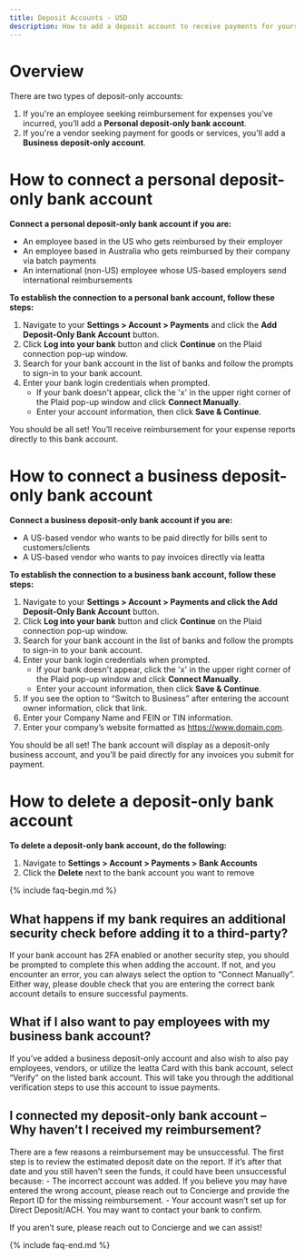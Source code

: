 ```yaml
---
title: Deposit Accounts - USD
description: How to add a deposit account to receive payments for yourself or your business (US)
---
```

# Overview  

There are two types of deposit-only accounts:  

1. If you're an employee seeking reimbursement for expenses you’ve incurred, you’ll add a **Personal deposit-only bank account**.
2. If you're a vendor seeking payment for goods or services, you’ll add a **Business deposit-only account**.  

# How to connect a personal deposit-only bank account

**Connect a personal deposit-only bank account if you are:**  

- An employee based in the US who gets reimbursed by their employer 
- An employee based in Australia who gets reimbursed by their company via batch payments
- An international (non-US) employee whose US-based employers send international reimbursements

**To establish the connection to a personal bank account, follow these steps:**  

1. Navigate to your **Settings > Account > Payments** and click the **Add Deposit-Only Bank Account** button.
2. Click **Log into your bank** button and click **Continue** on the Plaid connection pop-up window.
3. Search for your bank account in the list of banks and follow the prompts to sign-in to your bank account.
4. Enter your bank login credentials when prompted.
    - If your bank doesn't appear, click the 'x' in the upper right corner of the Plaid pop-up window and click **Connect Manually**.
    - Enter your account information, then click **Save & Continue**.

You should be all set! You’ll receive reimbursement for your expense reports directly to this bank account. 

# How to connect a business deposit-only bank account  

**Connect a business deposit-only bank account if you are:**  

- A US-based vendor who wants to be paid directly for bills sent to customers/clients
- A US-based vendor who wants to pay invoices directly via Ieatta

**To establish the connection to a business bank account, follow these steps:**    

1. Navigate to your **Settings > Account > Payments and click the Add Deposit-Only Bank Account** button.
2. Click **Log into your bank** button and click **Continue** on the Plaid connection pop-up window.
3. Search for your bank account in the list of banks and follow the prompts to sign-in to your bank account.
4. Enter your bank login credentials when prompted.
    - If your bank doesn't appear, click the 'x' in the upper right corner of the Plaid pop-up window and click **Connect Manually**.
    - Enter your account information, then click **Save & Continue**.
5. If you see the option to “Switch to Business” after entering the account owner information, click that link.
6. Enter your Company Name and FEIN or TIN information.
7. Enter your company’s website formatted as https://www.domain.com.
  
You should be all set! The bank account will display as a deposit-only business account, and you’ll be paid directly for any invoices you submit for payment.   

# How to delete a deposit-only bank account  

**To delete a deposit-only bank account, do the following:**  

1. Navigate to **Settings > Account > Payments > Bank Accounts** 
2. Click the **Delete** next to the bank account you want to remove

{% include faq-begin.md %}  

## **What happens if my bank requires an additional security check before adding it to a third-party?**  

If your bank account has 2FA enabled or another security step, you should be prompted to complete this when adding the account. If not, and you encounter an error, you can always select the option to “Connect Manually”. Either way, please double check that you are entering the correct bank account details to ensure successful payments.  

## **What if I also want to pay employees with my business bank account?**  

If you’ve added a business deposit-only account and also wish to also pay employees, vendors, or utilize the Ieatta Card with this bank account, select “Verify” on the listed bank account. This will take you through the additional verification steps to use this account to issue payments.  

## **I connected my deposit-only bank account – Why haven’t I received my reimbursement?**  

There are a few reasons a reimbursement may be unsuccessful. The first step is to review the estimated deposit date on the report. If it’s after that date and you still haven’t seen the funds, it could have been unsuccessful because:
    - The incorrect account was added. If you believe you may have entered the wrong account, please reach out to Concierge and provide the Report ID for the missing reimbursement.
    - Your account wasn’t set up for Direct Deposit/ACH. You may want to contact your bank to confirm. 

If you aren’t sure, please reach out to Concierge and we can assist!

{% include faq-end.md %}
